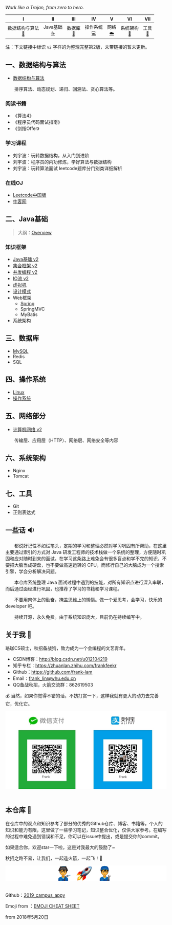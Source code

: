*Work like a Trojan, from zero to hero.* 

|              Ⅰ               |           Ⅱ           |            Ⅲ             |            Ⅳ            |        Ⅴ         |         Ⅵ         |            Ⅶ             |
| :--------------------------: | :-------------------: | :----------------------: | :---------------------: | :--------------: | :---------------: | :----------------------: |
| 数据结构与算法<br />[:pencil:](#一数据结构与算法) | Java基础<br/>[:coffee:](#二java基础) | 数据库<br/>[:floppy_disk:](#三数据库) | 操作系统<br/>[:computer:](#四操作系统linux) | 网络<br/>[:cloud:](#五网络部分) |  系统架构<br/>[:page_with_curl:](#六系统架构) |工具<br/>[:hammer:](#七工具) |

注：下文链接中标识 `v2` 字样的为整理完整第2版，未带链接的暂未更新。



## 一、数据结构与算法

- [数据结构与算法](notes/数据结构与算法.md)

　　排序算法、动态规划、递归、回溯法、贪心算法等。

### 阅读书籍

- 《算法4》
- 《程序员代码面试指南》
- 《剑指Offer》

### 学习课程

- 刘宇波：玩转数据结构，从入门到进阶
- 刘宇波：程序员的内功修炼，学好算法与数据结构
- 刘宇波：玩转算法面试 leetcode题库分门别类详细解析

### 在线OJ

- [Leetcode中国版](https://leetcode-cn.com/)
-  [牛客网](https://www.nowcoder.com/)





## 二、Java基础

> 大纲：[Overview](notes/JavaArchitecture/Overview.md)

### 知识框架

- [Java基础 v2](notes/JavaArchitecture/01%20Java%20基础.md)
- [集合框架 v2](notes/JavaArchitecture/02%20Java%20集合框架.md)
- [并发编程 v2](notes/JavaArchitecture/03%20Java%20并发编程.md)
- [IO流 v2](notes/JavaArchitecture/04%20Java%20IO.md)
- [虚拟机](notes/JavaArchitecture/05%20Java%20虚拟机.md)
- [设计模式](notes/JavaArchitecture/06%20设计模式.md)
- Web框架
  - [Spring](notes/JavaWeb/Spring.md)
  - SpringMVC
  - MyBatis
- 系统架构



## 三、数据库 

- [MySQL](notes/MySQL.md)
- Redis
- SQL



## 四、操作系统

- [Linux](notes/Linux.md)
- [操作系统](notes/操作系统.md)



## 五、网络部分

- [计算机网络 v2](notes/计算机网络.md)

　　传输层、应用层（HTTP）、网络层、网络安全等内容



## 六、系统架构

- Nginx
- Tomcat



## 七、工具

- Git
- 正则表达式





## 一些话 :sound:

　　都说好记性不如烂笔头，定期的学习和整理必然对学习巩固有所帮助，在这里主要通过索引的方式对 Java 研发工程师的技术栈做一个系统的整理，方便随时巩固和应对随时到来的面试。在学习这条路上难免会有很多盲点和学不完的知识，不要把大脑当成硬盘，也不要做高速运转的 CPU，而修行自己的大脑成为一个搜索引擎，学会分析解决问题。

　　本仓库系统整理 Java 面试过程中遇到的技能，对所有知识点进行深入串联，而后通过面经进行巩固，也推荐了学习的书籍和学习课程。

　　不要用肉体上的勤奋，掩盖思维上的懒惰。做一个爱思考，会学习，快乐的 developer 吧。

　　持续开源，永久免费。由于系统知识庞大，目前仍在持续编写中。



## 关于我 :boy:

珞珈CS硕士，秋招备战狗，致力成为一个会编程的文艺青年。

 - CSDN博客：http://blog.csdn.net/u012104219
 - 知乎专栏：https://zhuanlan.zhihu.com/frankfeekr
 - Github：https://github.com/frank-lam
 - Email：frank_lin@whu.edu.cn
 - QQ备战秋招，火箭交流群：862619503



💰 当然，如果你觉得不错的话，不妨打赏一下，这样我就有更大的动力去完善它，优化它。

<div align="center"><img src="pics/tipping.jpg" width="700"/></div><br/>



## 本仓库 :rocket:

在仓库中的观点和知识参考了部分的优秀的Github仓库、博客、书籍等，个人的知识和能力有限，这里做了一些学习笔记，知识整合优化，仅供大家参考。在编写的过程中难免遇到错误和不足，你可以在issue中提出，或是提交你的commit。

如果适合你，欢迎star一下啦，这是对我最大的鼓励了~

秋招之路不易，让我们，一起造火箭，一起飞！:muscle:



<div align="center"><img src="pics/rocket2.png" width=""/></div><br/>



Github：[2019_campus_appy](https://github.com/frank-lam/2019_campus_appy)

Emoji from ：[EMOJI CHEAT SHEET](https://www.webpagefx.com/tools/emoji-cheat-sheet/)

from 2018年5月20日
